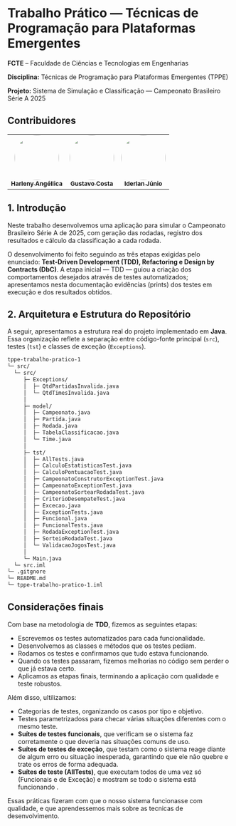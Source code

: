 # Trabalho Prático — Técnicas de Programação para Plataformas Emergentes

**FCTE** – Faculdade de Ciências e Tecnologias em Engenharias

**Disciplina:** Técnicas de Programação para Plataformas Emergentes (TPPE)

**Projeto:** Sistema de Simulação e Classificação — Campeonato Brasileiro Série A 2025

## Contribuidores 

<table>
  <tr>
    <td align="center"><a href="https://github.com/Angelicahaas"><img style="border-radius: 50%;" src="https://github.com/Angelicahaas.png" width="100px;" alt=""/><br /><sub><b>Harleny Angéllica</b></sub></a><br />   
    <td align="center"><a href="https://github.com/cwtshh "><img style="border-radius: 50%;" src="https://github.com/cwtshh.png" width="100px;" alt=""/><br /><sub><b>Gustavo Costa</b></sub></a><br />
    <td align="center"><a href="https://github.com/IderlanJ"><img style="border-radius: 50%;" src="https://github.com/IderlanJ.png" width="100px;" alt=""/><br /><sub><b>Iderlan Júnio</b></sub></a><br />
  </tr>
</table>  

  ## 1. Introdução
Neste trabalho desenvolvemos uma aplicação para simular o Campeonato Brasileiro Série A de 2025, com geração das rodadas, registro dos resultados e cálculo da classificação a cada rodada.

O desenvolvimento foi feito seguindo as três etapas exigidas pelo enunciado: **Test-Driven Development (TDD), Refactoring e Design by Contracts (DbC)**. A etapa inicial — TDD — guiou a criação dos comportamentos desejados através de testes automatizados; apresentamos nesta documentação evidências (prints) dos testes em execução e dos resultados obtidos.

## 2. Arquitetura e Estrutura do Repositório

A seguir, apresentamos a estrutura real do projeto implementado em **Java**.  
Essa organização reflete a separação entre código-fonte principal (`src`), testes (`tst`) e classes de exceção (`Exceptions`).

```bash
tppe-trabalho-pratico-1
└─ src/
  └─ src/
     ├─ Exceptions/
     │  ├─ QtdPartidasInvalida.java
     │  └─ QtdTimesInvalida.java
     │
     ├─ model/
     │  ├─ Campeonato.java
     │  ├─ Partida.java
     │  ├─ Rodada.java
     │  ├─ TabelaClassificacao.java
     │  └─ Time.java
     │
     ├─ tst/
     │  ├─ AllTests.java
     │  ├─ CalculoEstatisticasTest.java
     │  ├─ CalculoPontuacaoTest.java
     │  ├─ CampeonatoConstrutorExceptionTest.java
     │  ├─ CampeonatoExceptionTest.java
     │  ├─ CampeonatoSortearRodadaTest.java
     │  ├─ CriterioDesempateTest.java
     │  ├─ Excecao.java
     │  ├─ ExceptionTests.java
     │  ├─ Funcional.java
     │  ├─ FuncionalTests.java
     │  ├─ RodadaExceptionTest.java
     │  ├─ SorteioRodadaTest.java
     │  └─ ValidacaoJogosTest.java
     │
     └─ Main.java
  └─ src.iml
└─ .gitgnore
└─ README.md
└─ tppe-trabalho-pratico-1.iml
```

## Considerações finais

Com base na metodologia de **TDD**, fizemos as seguintes etapas:

- Escrevemos os testes automatizados para cada funcionalidade.
- Desenvolvemos as classes e métodos que os testes pediam.
- Rodamos os testes e confirmamos que tudo estava funcionando.
- Quando os testes passaram, fizemos melhorias no código sem perder o que já estava certo.
- Aplicamos as etapas finais, terminando a aplicação com qualidade e teste robustos.

Além disso, ultilizamos:

- Categorias de testes, organizando os casos por tipo e objetivo.
- Testes parametrizadoss para checar várias situações diferentes com o mesmo teste.
- **Suítes de testes funcionais**, que verificam se o sistema faz corretamente o que deveria nas situações comuns de uso.
- **Suítes de testes de exceção**, que testam como o sistema reage diante de algum erro ou situação inesperada, garantindo que ele não quebre e trate os erros de forma adequada.
- **Suítes de teste (AllTests)**, que executam todos de uma vez só (Funcionais e de Exceção) e mostram se todo o sistema está funcionando .

Essas práticas fizeram com que o nosso sistema funcionasse com qualidade, e que aprendessemos mais sobre as tecnicas de desenvolvimento.
